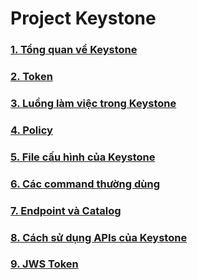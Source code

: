 # Project Keystone
### [1. Tổng quan về Keystone]()
### [2. Token]()
### [3. Luồng làm việc trong Keystone]()
### [4. Policy]()
### [5. File cấu hình của Keystone]()
### [6. Các command thường dùng]()
### [7. Endpoint và Catalog]()
### [8. Cách sử dụng APIs của Keystone]()
### [9. JWS Token]()